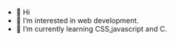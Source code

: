 - 👋 Hi
- 👀 I’m interested in web development.
- 🌱 I’m currently learning CSS,javascript and C.

<!---
bishula/bishula is a ✨ special ✨ repository because its `README.md` (this file) appears on your GitHub profile.
You can click the Preview link to take a look at your changes.
--->
